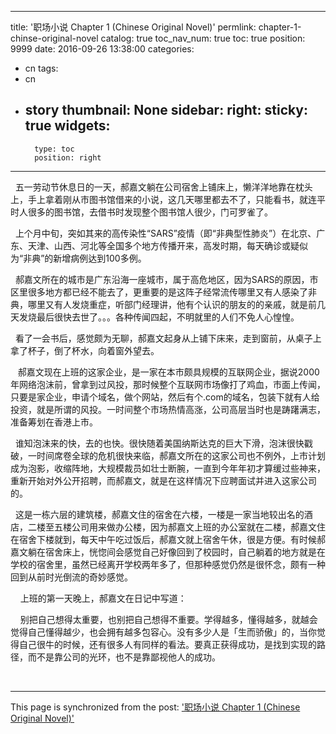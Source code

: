 
---
title: '职场小说 Chapter 1 (Chinese Original Novel)'
permlink: chapter-1-chinse-original-novel
catalog: true
toc_nav_num: true
toc: true
position: 9999
date: 2016-09-26 13:38:00
categories:
- cn
tags:
- cn
- story
thumbnail: None
sidebar:
    right:
        sticky: true
widgets:
    -
        type: toc
        position: right
---


<html>
<p>&nbsp;&nbsp;五一劳动节休息日的一天，郝嘉文躺在公司宿舍上铺床上，懒洋洋地靠在枕头上，手上拿着刚从市图书馆借来的小说，这几天哪里都去不了，只能看书，就连平时人很多的图书馆，去借书时发现整个图书馆人很少，门可罗雀了。 &nbsp;&nbsp;</p>
<p>&nbsp;&nbsp;上个月中旬，突如其来的高传染性“SARS”疫情（即“非典型性肺炎”）在北京、广东、天津、山西、河北等全国多个地方传播开来，高发时期，每天确诊或疑似为“非典”的新增病例达到100多例。 &nbsp;</p>
<p>&nbsp;&nbsp;郝嘉文所在的城市是广东沿海一座城市，属于高危地区，因为SARS的原因，市区里很多地方都已经不能去了，更重要的是这阵子经常流传哪里又有人感染了非典，哪里又有人发烧重症，听部门经理讲，他有个认识的朋友的的亲戚，就是前几天发烧最后很快去世了。。。各种传闻四起，不明就里的人们不免人心惶惶。</p>
<p>&nbsp;&nbsp;看了一会书后，感觉颇为无聊，郝嘉文起身从上铺下床来，走到窗前，从桌子上拿了杯子，倒了杯水，向着窗外望去。 &nbsp;&nbsp;&nbsp;</p>
<p>&nbsp;&nbsp;&nbsp;郝嘉文现在上班的这家企业，是一家在本市颇具规模的互联网企业，据说2000年网络泡沫前，曾拿到过风投，那时候整个互联网市场像打了鸡血，市面上传闻，只要是家企业，申请个域名，做个网站，然后有个.com的域名，包装下就有人给投资，就是所谓的风投。一时间整个市场热情高涨，公司高层当时也是踌躇满志，准备筹划在香港上市。</p>
<p>&nbsp;&nbsp;谁知泡沫来的快，去的也快。很快随着美国纳斯达克的巨大下滑，泡沫很快戳破，一时间席卷全球的危机很快来临，郝嘉文所在的这家公司也不例外，上市计划成为泡影，收缩阵地，大规模裁员如壮士断腕，一直到今年年初才算缓过些神来，重新开始对外公开招聘，而郝嘉文，就是在这样情况下应聘面试并进入这家公司的。 &nbsp;</p>
<p>&nbsp;&nbsp;这是一栋六层的建筑楼，郝嘉文住的宿舍在六楼，一楼是一家当地较出名的酒店，二楼至五楼公司用来做办公楼，因为郝嘉文上班的办公室就在二楼，郝嘉文住在宿舍下楼就到，每天中午吃过饭后，郝嘉文就上宿舍午休，很是方便。有时候郝嘉文躺在宿舍床上，恍惚间会感觉自己好像回到了校园时，自己躺着的地方就是在学校的宿舍里，虽然已经离开学校两年多了，但那种感觉仍然是很怀念，颇有一种回到从前时光倒流的奇妙感觉。&nbsp;</p>
<p>&nbsp;&nbsp;&nbsp;&nbsp;上班的第一天晚上，郝嘉文在日记中写道：</p>
<p>​ &nbsp;&nbsp;&nbsp;别把自己想得太重要，也别把自己想得不重要。学得越多，懂得越多，就越会觉得自己懂得越少，也会拥有越多包容心。没有多少人是「生而骄傲」的，当你觉得自己很牛的时候，还有很多人有同样的看法。要真正获得成功，是找到实现的路径，而不是靠公司的光环，也不是靠鄙视他人的成功。</p>
<p><br></p>
</html>

- - -

This page is synchronized from the post: ['职场小说 Chapter 1 (Chinese Original Novel)'](https://steemit.com/@rivalhw/chapter-1-chinse-original-novel)
